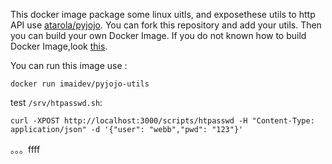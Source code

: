 
This docker image package some linux uitls, and exposethese utils to http API use [atarola/pyjojo](https://github.com/atarola/pyjojo). You can fork this repository and add your utils. Then you can build your own Docker Image. If you do not known how to build Docker Image,look [this](https://docs.docker.com/docker-hub/github/#automated-builds-from-github).

You can run this image use :
```
docker run imaidev/pyjojo-utils
```
test ```/srv/htpasswd.sh```:
```
curl -XPOST http://localhost:3000/scripts/htpasswd -H "Content-Type: application/json" -d '{"user": "webb","pwd": "123"}'
```

。。。ffff
